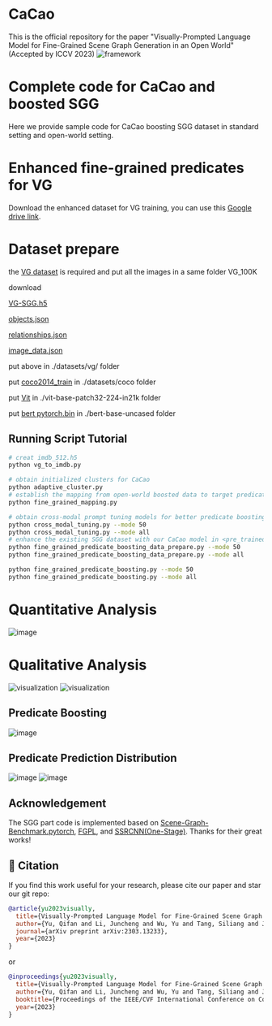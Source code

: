 # CaCao
This is the official repository for the paper "Visually-Prompted Language Model for Fine-Grained Scene Graph Generation in an Open World" (Accepted by ICCV 2023)
![framework](figures/architecture.png)
# Complete code for CaCao and boosted SGG
Here we provide sample code for CaCao boosting SGG dataset in standard setting and open-world setting.
# Enhanced fine-grained predicates for VG
Download the enhanced dataset for VG training, you can use this [Google drive link](https://drive.google.com/drive/folders/1WOeumjptstD7nZQJgkJiqbQo9A_05gkh?usp=sharing).
# Dataset prepare
the [VG dataset](https://homes.cs.washington.edu/~ranjay/visualgenome/api.html) is required and put all the images in a same folder VG_100K

download 

[VG-SGG.h5](https://svl.stanford.edu/projects/scene-graph/dataset/VG-SGG.h5)

[objects.json](https://homes.cs.washington.edu/~ranjay/visualgenome/data/dataset/objects.json.zip)

[relationships.json](https://homes.cs.washington.edu/~ranjay/visualgenome/data/dataset/relationships.json.zip)


[image_data.json](https://homes.cs.washington.edu/~ranjay/visualgenome/data/dataset/image_data.json.zip)

put above in ./datasets/vg/ folder

put [coco2014_train](https://cocodataset.org/#download) in ./datasets/coco folder

put [Vit](https://huggingface.co/google/vit-base-patch32-224-in21k/tree/main)   in ./vit-base-patch32-224-in21k folder

put [bert pytorch.bin](https://huggingface.co/bert-base-uncased/tree/main) in ./bert-base-uncased folder

## Running Script Tutorial
```bash
# creat imdb_512.h5
python vg_to_imdb.py
```
```bash
# obtain initialized clusters for CaCao
python adaptive_cluster.py 
# establish the mapping from open-world boosted data to target predicates for enhancement
python fine_grained_mapping.py 
```
```bash
# obtain cross-modal prompt tuning models for better predicate boosting
python cross_modal_tuning.py --mode 50 
python cross_modal_tuning.py --mode all
# enhance the existing SGG dataset with our CaCao model in <pre_trained_visually_prompted_model>
python fine_grained_predicate_boosting_data_prepare.py --mode 50 
python fine_grained_predicate_boosting_data_prepare.py --mode all

python fine_grained_predicate_boosting.py --mode 50
python fine_grained_predicate_boosting.py --mode all 
```
# Quantitative Analysis
![image](https://github.com/Yuqifan1117/CaCao/assets/48062034/edd8b9bf-9d00-4f0f-894d-fce3b631fea5)
# Qualitative Analysis
![visualization](figures/visualization.png)
![visualization](figures/open-world.png)
## Predicate Boosting
![image](https://user-images.githubusercontent.com/48062034/204218380-3e2eedea-0adb-4acf-b3b6-c574c9e2dbfd.png)
## Predicate Prediction Distribution
![image](https://user-images.githubusercontent.com/48062034/204217723-3c053991-3df8-45c0-b99b-a9830cc2319e.png)
![image](https://user-images.githubusercontent.com/48062034/204218044-93bcd22e-96da-4fe7-8fb1-dacd7646d563.png)

## Acknowledgement
The SGG part code is implemented based on [Scene-Graph-Benchmark.pytorch](https://github.com/KaihuaTang/Scene-Graph-Benchmark.pytorch), [FGPL](https://github.com/XinyuLyu/FGPL), and [SSRCNN(One-Stage)](https://github.com/MCGNJU/Structured-Sparse-RCNN). Thanks for their great works! 
## 📜 Citation
If you find this work useful for your research, please cite our paper and star our git repo:
```bibtex
@article{yu2023visually,
  title={Visually-Prompted Language Model for Fine-Grained Scene Graph Generation in an Open World},
  author={Yu, Qifan and Li, Juncheng and Wu, Yu and Tang, Siliang and Ji, Wei and Zhuang, Yueting},
  journal={arXiv preprint arXiv:2303.13233},
  year={2023}
}
```
or
```bibtex
@inproceedings{yu2023visually,
  title={Visually-Prompted Language Model for Fine-Grained Scene Graph Generation in an Open World},
  author={Yu, Qifan and Li, Juncheng and Wu, Yu and Tang, Siliang and Ji, Wei and Zhuang, Yueting},
  booktitle={Proceedings of the IEEE/CVF International Conference on Computer Vision},
  year={2023}
}
```
